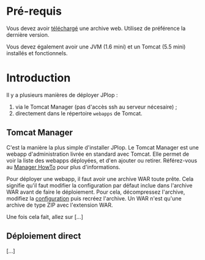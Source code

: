 # Pré-requis #
Vous devez avoir [téléchargé](http://code.google.com/p/jplop/downloads/list) une archive web. Utilisez de préférence la dernière version.

Vous devez également avoir une JVM (1.6 mini) et un Tomcat (5.5 mini) installés et fonctionnels.


# Introduction #
Il y a plusieurs manières de déployer JPlop :
  1. via le Tomcat Manager (pas d'accès ssh au serveur nécesaire) ;
  1. directement dans le répertoire `webapps` de Tomcat.


## Tomcat Manager ##
C'est la manière la plus simple d'installer JPlop. Le Tomcat Manager est une webapp d'administration livrée en standard avec Tomcat. Elle permet de voir la liste des webapps déployées, et d'en ajouter ou retirer. Référez-vous au  [Manager HowTo](http://tomcat.apache.org/tomcat-5.5-doc/manager-howto.html#Introduction) pour plus d'informations.

Pour déployer une webapp, il faut avoir une archive WAR toute prête. Cela signifie qu'il faut modifier la configuration par défaut inclue dans l'archive WAR avant de faire le déploiement. Pour cela, décompressez l'archive, modifiez la [configuration](Configuration.md) puis recréez l'archive. Un WAR n'est qu'une archive de type ZIP avec l'extension WAR.

Une fois cela fait, allez sur [...]


## Déploiement direct ##
[...]